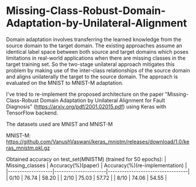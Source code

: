 # Missing-Class-Robust-Domain-Adaptation-by-Unilateral-Alignment
Domain adaptation involves transferring the learned knowledge from the source domain to the target domain. The existing approaches assume an identical label space between both source and target domains which poses limitations in real-world applications when there are missing classes in the target training set. So the two-stage unilateral approach mitigates this problem by making use of the inter-class relationships of the source domain and aligns unilaterally the target to the source domain. The approach is evaluated on the MNIST to MNIST-M adaptation.

I've tried to re-implement the proposed architecture on the paper "Missing-Class-Robust Domain Adaptation by
Unilateral Alignment for Fault Diagnosis" (https://arxiv.org/pdf/2001.02015.pdf) using Keras with TensorFlow backend.

The datasets used are MNIST and MNIST-M

MNIST-M: https://github.com/VanushVaswani/keras_mnistm/releases/download/1.0/keras_mnistm.pkl.gz

Obtained accuracy on test_set(MNISTM) (trained for 50 epochs):
| Missing_classes   |   Accuracy(%)(paper) |   Accuracy(%)(re-implementation) |             
|-------------------|----------------------|----------------------------------|
| 0/10              |                76.74 |                            58.20 |
| 2/10              |                75.03 |                            57.72 |
| 8/10              |                74.06 |                            54.55 |
